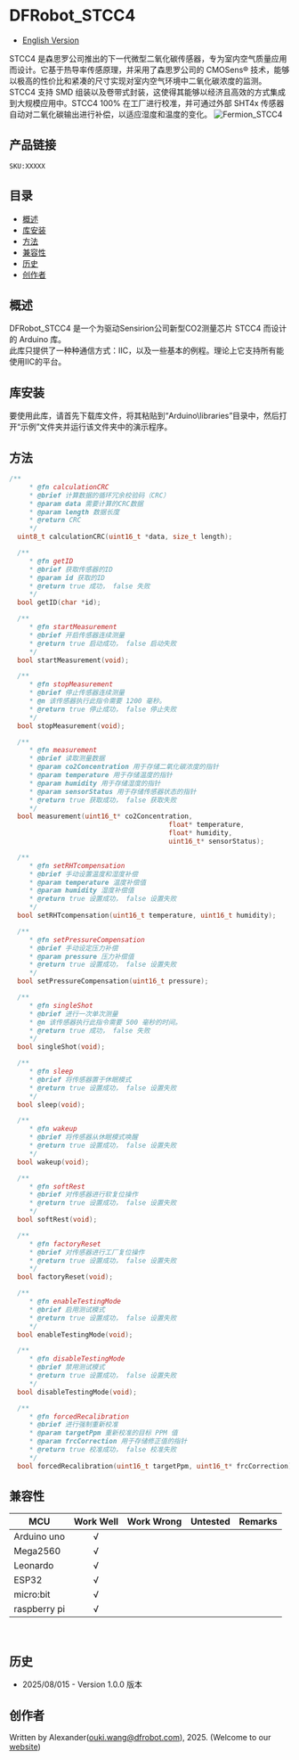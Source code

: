# DFRobot_STCC4

- [English Version](./README.md)

STCC4 是森思罗公司推出的下一代微型二氧化碳传感器，专为室内空气质量应用而设计。它基于热导率传感原理，并采用了森思罗公司的 CMOSens® 技术，能够以极高的性价比和紧凑的尺寸实现对室内空气环境中二氧化碳浓度的监测。STCC4 支持 SMD 组装以及卷带式封装，这使得其能够以经济且高效的方式集成到大规模应用中。STCC4 100% 在工厂进行校准，并可通过外部 SHT4x 传感器自动对二氧化碳输出进行补偿，以适应湿度和温度的变化。
![Fermion_STCC4](image/Fermion_STCC4.JPG)

## 产品链接
    SKU:XXXXX

## 目录

  * [概述](#概述)
  * [库安装](#库安装)
  * [方法](#方法)
  * [兼容性](#兼容性)
  * [历史](#历史)
  * [创作者](#创作者)

## 概述

DFRobot_STCC4 是一个为驱动Sensirion公司新型CO2测量芯片 STCC4 而设计的 Arduino 库。<br>
此库只提供了一种种通信方式：IIC，以及一些基本的例程。理论上它支持所有能使用IIC的平台。

## 库安装

要使用此库，请首先下载库文件，将其粘贴到“Arduino\libraries”目录中，然后打开“示例”文件夹并运行该文件夹中的演示程序。


## 方法

```C++
/**
     * @fn calculationCRC
     * @brief 计算数据的循环冗余校验码（CRC）
     * @param data 需要计算的CRC数据
     * @param length 数据长度
     * @return CRC
     */
  uint8_t calculationCRC(uint16_t *data, size_t length);

  /**
     * @fn getID
     * @brief 获取传感器的ID
     * @param id 获取的ID
     * @return true 成功， false 失败
     */
  bool getID(char *id);

  /**
     * @fn startMeasurement
     * @brief 开启传感器连续测量
     * @return true 启动成功， false 启动失败
     */
  bool startMeasurement(void);

  /**
     * @fn stopMeasurement
     * @brief 停止传感器连续测量
     * @n 该传感器执行此指令需要 1200 毫秒。
     * @return true 停止成功， false 停止失败
     */
  bool stopMeasurement(void);

  /**
     * @fn measurement
     * @brief 读取测量数据
     * @param co2Concentration 用于存储二氧化碳浓度的指针
     * @param temperature 用于存储温度的指针
     * @param humidity 用于存储湿度的指针
     * @param sensorStatus 用于存储传感器状态的指针
     * @return true 获取成功， false 获取失败
     */
  bool measurement(uint16_t* co2Concentration, 
                                        float* temperature, 
                                        float* humidity, 
                                        uint16_t* sensorStatus);

  /**
     * @fn setRHTcompensation
     * @brief 手动设置温度和湿度补偿
     * @param temperature 温度补偿值
     * @param humidity 湿度补偿值
     * @return true 设置成功， false 设置失败
     */
  bool setRHTcompensation(uint16_t temperature, uint16_t humidity);

  /**
     * @fn setPressureCompensation
     * @brief 手动设定压力补偿
     * @param pressure 压力补偿值
     * @return true 设置成功， false 设置失败
     */
  bool setPressureCompensation(uint16_t pressure);

  /**
     * @fn singleShot
     * @brief 进行一次单次测量
     * @n 该传感器执行此指令需要 500 毫秒的时间。
     * @return true 成功， false 失败
     */
  bool singleShot(void);

  /**
     * @fn sleep
     * @brief 将传感器置于休眠模式
     * @return true 设置成功， false 设置失败
     */
  bool sleep(void);

  /**
     * @fn wakeup
     * @brief 将传感器从休眠模式唤醒
     * @return true 设置成功， false 设置失败
     */
  bool wakeup(void);

  /**
     * @fn softRest
     * @brief 对传感器进行软复位操作
     * @return true 设置成功， false 设置失败
     */
  bool softRest(void);

  /**
     * @fn factoryReset
     * @brief 对传感器进行工厂复位操作
     * @return true 设置成功， false 设置失败
     */
  bool factoryReset(void);

  /**
     * @fn enableTestingMode
     * @brief 启用测试模式
     * @return true 设置成功， false 设置失败
     */
  bool enableTestingMode(void);

  /**
     * @fn disableTestingMode
     * @brief 禁用测试模式
     * @return true 设置成功， false 设置失败
     */
  bool disableTestingMode(void);

  /**
     * @fn forcedRecalibration
     * @brief 进行强制重新校准
     * @param targetPpm 重新校准的目标 PPM 值
     * @param frcCorrection 用于存储修正值的指针
     * @return true 校准成功， false 校准失败
     */
  bool forcedRecalibration(uint16_t targetPpm, uint16_t* frcCorrection);
```

## 兼容性

MCU                | Work Well    | Work Wrong   | Untested    | Remarks
------------------ | :----------: | :----------: | :---------: | -----
Arduino uno        |      √       |              |             | 
Mega2560           |      √       |              |             | 
Leonardo           |      √       |              |             | 
ESP32              |      √       |              |             | 
micro:bit          |      √       |              |             | 
raspberry pi       |      √       |              |             |     
<br>

## 历史

- 2025/08/015 - Version 1.0.0  版本

## 创作者

Written by Alexander(ouki.wang@dfrobot.com), 2025. (Welcome to our [website](https://www.dfrobot.com/))
